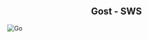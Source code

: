 <h2 align="center">Gost - SWS</h2>

![Go](https://img.shields.io/badge/go-%2300ADD8.svg?style=flat&logo=go&logoColor=white)